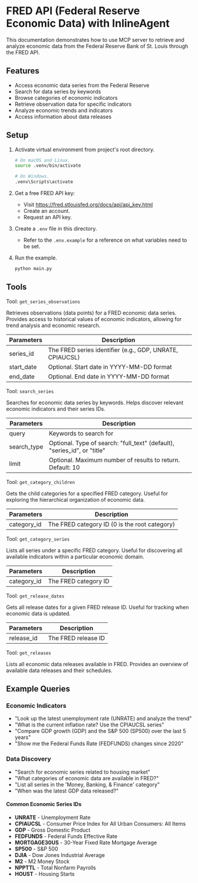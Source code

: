 # FRED API (Federal Reserve Economic Data) with InlineAgent

This documentation demonstrates how to use MCP server to retrieve and analyze economic data from the Federal Reserve Bank of St. Louis through the FRED API.

## Features

- Access economic data series from the Federal Reserve
- Search for data series by keywords
- Browse categories of economic indicators
- Retrieve observation data for specific indicators
- Analyze economic trends and indicators
- Access information about data releases

## Setup

1. Activate virtual environment from project's root directory.

   ```bash
   # On macOS and Linux.
   source .venv/bin/activate
   ```

   ```bash
   # On Windows.
   .venv\Scripts\activate
   ```

2. Get a free FRED API key:

   - Visit https://fred.stlouisfed.org/docs/api/api_key.html
   - Create an account.
   - Request an API key.

3. Create a `.env` file in this directory.

   - Refer to the `.env.example` for a reference on what variables need to be set.

4. Run the example.
   ```bash
   python main.py
   ```

## Tools

Tool: `get_series_observations`

Retrieves observations (data points) for a FRED economic data series. Provides access to historical values of economic indicators, allowing for trend analysis and economic research.

| Parameters | Description                                              |
| ---------- | -------------------------------------------------------- |
| series_id  | The FRED series identifier (e.g., GDP, UNRATE, CPIAUCSL) |
| start_date | Optional. Start date in YYYY-MM-DD format                |
| end_date   | Optional. End date in YYYY-MM-DD format                  |

Tool: `search_series`

Searches for economic data series by keywords. Helps discover relevant economic indicators and their series IDs.

| Parameters  | Description                                                              |
| ----------- | ------------------------------------------------------------------------ |
| query       | Keywords to search for                                                   |
| search_type | Optional. Type of search: "full_text" (default), "series_id", or "title" |
| limit       | Optional. Maximum number of results to return. Default: 10               |

Tool: `get_category_children`

Gets the child categories for a specified FRED category. Useful for exploring the hierarchical organization of economic data.

| Parameters  | Description                                   |
| ----------- | --------------------------------------------- |
| category_id | The FRED category ID (0 is the root category) |

Tool: `get_category_series`

Lists all series under a specific FRED category. Useful for discovering all available indicators within a particular economic domain.

| Parameters  | Description          |
| ----------- | -------------------- |
| category_id | The FRED category ID |

Tool: `get_release_dates`

Gets all release dates for a given FRED release ID. Useful for tracking when economic data is updated.

| Parameters | Description         |
| ---------- | ------------------- |
| release_id | The FRED release ID |

Tool: `get_releases`

Lists all economic data releases available in FRED. Provides an overview of available data releases and their schedules.

## Example Queries

### Economic Indicators

- "Look up the latest unemployment rate (UNRATE) and analyze the trend"
- "What is the current inflation rate? Use the CPIAUCSL series"
- "Compare GDP growth (GDP) and the S&P 500 (SP500) over the last 5 years"
- "Show me the Federal Funds Rate (FEDFUNDS) changes since 2020"

### Data Discovery

- "Search for economic series related to housing market"
- "What categories of economic data are available in FRED?"
- "List all series in the 'Money, Banking, & Finance' category"
- "When was the latest GDP data released?"

#### Common Economic Series IDs

- **UNRATE** - Unemployment Rate
- **CPIAUCSL** - Consumer Price Index for All Urban Consumers: All Items
- **GDP** - Gross Domestic Product
- **FEDFUNDS** - Federal Funds Effective Rate
- **MORTGAGE30US** - 30-Year Fixed Rate Mortgage Average
- **SP500** - S&P 500
- **DJIA** - Dow Jones Industrial Average
- **M2** - M2 Money Stock
- **NPPTTL** - Total Nonfarm Payrolls
- **HOUST** - Housing Starts
